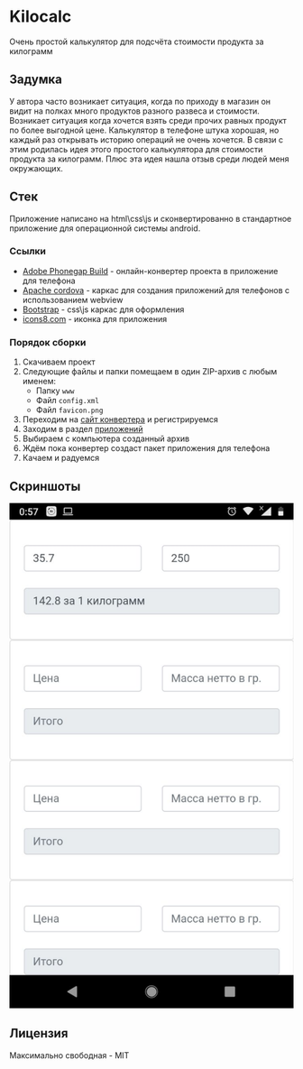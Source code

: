 # Kilocalc
Очень простой калькулятор для подсчёта стоимости продукта за килограмм  

## Задумка
У автора часто возникает ситуация, когда по приходу в магазин он видит на полках много продуктов разного развеса и стоимости. Возникает ситуация
когда хочется взять среди прочих равных продукт по более выгодной цене. Калькулятор в телефоне штука хорошая, но каждый раз открывать историю
операций не очень хочется. В связи с этим родилась идея этого простого калькулятора для стоимости продукта за килограмм. Плюс эта идея нашла отзыв среди людей меня окружающих.  

## Стек
Приложение написано на html\css\js и сконвертированно в стандартное приложение для операционной системы android.

### Ссылки
*  [Adobe Phonegap Build](https://build.phonegap.com/) - онлайн-конвертер проекта в приложение для телефона
*  [Apache cordova](https://cordova.apache.org/) - каркас для создания приложений для телефонов с использованием webview
*  [Bootstrap](https://getbootstrap.com/) - css\js каркас для оформления
*  [icons8.com](https://icons8.com/icons/pack/free-icons) - иконка для приложения

### Порядок сборки
1.  Скачиваем проект
2.  Следующие файлы и папки помещаем в один ZIP-архив с любым именем:
    *  Папку `www`
    *  Файл `config.xml`
    *  Файл `favicon.png`
3.  Переходим на [сайт конвертера](https://build.phonegap.com/) и регистрируемся
4.  Заходим в раздел [приложений](https://build.phonegap.com/apps)
5.  Выбираем с компьютера созданный архив
6.  Ждём пока конвертер создаст пакет приложения для телефона
7.  Качаем и радуемся

## Скриншоты
![Main screen](scrnshts/001.jpg)

## Лицензия
Максимально свободная - MIT